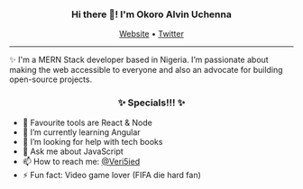 <h3 align="center">Hi there 👋! I'm Okoro Alvin Uchenna</h3>
<p align="center">
  <a href="https://alvinuchenna.netlify.app/">Website</a> •
  <a href="https://twitter.com/veri5ied">Twitter</a>
</p>


---

✨ I'm a MERN Stack developer based in Nigeria. I’m passionate about making the web accessible to everyone and also an advocate for building open-source projects.

<h3 align="center">✨ Specials!!! ✨</h3>

- 🔭 Favourite tools are React & Node
- 🌱 I’m currently learning Angular
- 🤔 I’m looking for help with tech books
- 💬 Ask me about JavaScript
- 📫 How to reach me: [@Veri5ied](https://twitter.com/veri5ied)
- ⚡ Fun fact: Video game lover (FIFA die hard fan)
